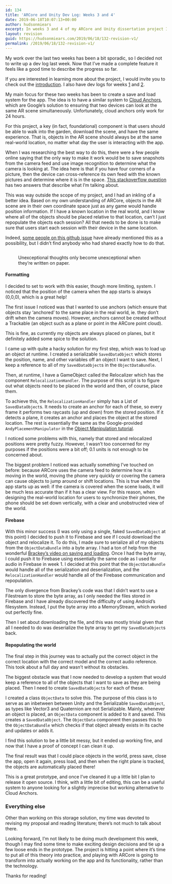 ```yaml
---
id: 134
title: 'ARCore and Unity Dev Log: Weeks 3 and 4'
date: 2019-06-18T10:07:13+00:00
author: hudsonmiears
excerpt: In weeks 3 and 4 of my ARCore and Unity dissertation project I spent most of my time developing a cloud storage save system for real-world locations.
layout: revision
guid: https://hudsonmiears.com/2019/06/18/132-revision-v1/
permalink: /2019/06/18/132-revision-v1/
---
```

My work over the last two weeks has been a bit sporadic, so I decided not to write up a dev log last week. Now that I&#8217;ve made a complete feature it feels like a good time to describe the progress so far.

If you are interested in learning more about the project, I would invite you to check out the [introduction](https://hudsonmiears.com/2019/05/28/arcore-and-unity-dev-log-introduction/). I also have dev logs for weeks [1](https://hudsonmiears.com/2019/05/28/arcore-and-unity-dev-log-week-1/) and [2](https://hudsonmiears.com/2019/06/04/arcore-and-unity-dev-log-week-2/).

My main focus for these two weeks has been to create a save and load system for the app. The idea is to have a similar system to [Cloud Anchors](https://codelabs.developers.google.com/codelabs/arcore-cloud-anchors/index.html#0), which are Google&#8217;s solution to ensuring that two devices can look at the same AR scene simultaneously. Unfortunately, cloud anchors only work for 24 hours.

For this project, a key (in fact, foundational) component is that users should be able to walk into the garden, download the scene, and have the same experience. That is, objects in the AR scene should always be at the same real-world location, no matter what day the user is interacting with the app.

When I was researching the best way to do this, there were a few people online saying that the only way to make it work would be to save snapshots from the camera feed and use image recognition to determine what the camera is looking at. The idea here is that if you have four corners of a picture, then the device can cross-reference its own feed with the known pictures and determine where it is in the space. [This stackoverflow question](https://stackoverflow.com/questions/46304053/can-i-save-ar-data-for-reuse) has two answers that describe what I&#8217;m talking about.

This was way outside the scope of my project, and I had an inkling of a better idea. Based on my own understanding of ARCore, objects in the AR scene are in their own coordinate space just as any game would handle position information. If I have a known location in the real world, and I know where all of the objects should be placed relative to that location, can&#8217;t I just repopulate the objects each session? All that needs to be done is to make sure that users start each session with their device in the same location.

Indeed, [some people on this github issue](https://github.com/google-ar/arcore-android-sdk/issues/94) have already mentioned this as a possibility, but I didn&#8217;t find anybody who had shared exactly how to do that.<figure class="wp-block-image">

<img src="https://hudsonmiears.com/wp-content/uploads/2019/06/savingloading-1024x768.jpg" alt="" class="wp-image-133" srcset="https://hudsonmiears.com/wp-content/uploads/2019/06/savingloading-1024x768.jpg 1024w, https://hudsonmiears.com/wp-content/uploads/2019/06/savingloading-300x225.jpg 300w, https://hudsonmiears.com/wp-content/uploads/2019/06/savingloading-768x576.jpg 768w" sizes="(max-width: 1024px) 100vw, 1024px" /> <figcaption>Unexceptional thoughts only become unexceptional when they&#8217;re written on paper.</figcaption></figure> 

#### Formatting

I decided to set to work with this easier, though more limiting, system. I noticed that the position of the camera when the app starts is always (0,0,0), which is a great help!

The first issue I noticed was that I wanted to use anchors (which ensure that objects stay &#8216;anchored&#8217; to the same place in the real world, ie. they don&#8217;t drift when the camera moves). However, anchors cannot be created without a Trackable (an object such as a plane or point in the ARCore point cloud).

This is fine, as currently my objects are always placed on planes, but it definitely added some spice to the solution.

I came up with quite a hacky solution for my first step, which was to load up an object at runtime. I created a serializable `SavedDataObject` which stores the position, name, and other variables off an object I want to save. Next, I keep a reference to all of my `SavedDataObject`s in the `ObjectDataBundle`.

Then, at runtime, I have a GameObject called the Relocalizer which has the component `RelocalizationHandler`. The purpose of this script is to figure out what objects need to be placed in the world and then, of course, place them.

To achieve this, the `RelocalizationHandler` simply has a List of `SavedDataObject`s. It needs to create an anchor for each of these, so every frame it performs two raycasts (up and down) from the stored position. If it detects a plane, it creates an anchor and places the object at the stored location. The rest is essentially the same as the Google-provided `AndyPlacementManipulator` in the [Object Manipulation tutorial](https://github.com/google-ar/arcore-unity-sdk/blob/master/Assets/GoogleARCore/Examples/ObjectManipulation/Scripts/AndyPlacementManipulator.cs).

I noticed some problems with this, namely that stored and relocalized positions were pretty fuzzy. However, I wasn&#8217;t too concerned for my purposes if the positions were a bit off; 0.1 units is not enough to be concerned about.

The biggest problem I noticed was actually something I&#8217;ve touched on before: because ARCore uses the camera feed to determine how it is moving in the world, moving the phone very quickly or covering the camera can cause objects to jump around or shift locations. This is true when the app starts up as well: if the camera is covered when the scene loads, it will be much less accurate than if it has a clear view. For this reason, when designing the real-world location for users to synchronize their phones, the phone should be set down vertically, with a clear and unobstructed view of the world.

#### Firebase

With this minor success (I was only using a single, faked `SavedDataObject` at this point) I decided to push it to Firebase and see if I could download the object and relocalize it. To do this, I made sure to serialize all of my objects from the `ObjectDataBundle` into a byte array. I had a ton of help from the wonderful [Brackey&#8217;s video on saving and loading](https://www.youtube.com/watch?v=XOjd_qU2Ido&t=713s). Once I had the byte array, I could push it to Firebase using essentially the same code as I used for audio in Firebase in week 1. I decided at this point that the `ObjectDataBundle` would handle all of the serialization and deserialization, and the `RelocalizationHandler` would handle all of the Firebase communication and repopulation.

The only divergence from Brackey&#8217;s code was that I didn&#8217;t want to use a Filestream to store the byte array, as I only needed the files stored in Firebase and I have already discovered the difficulty of using Android&#8217;s filesystem. Instead, I put the byte array into a MemoryStream, which worked out perfectly fine.

Then I set about downloading the file, and this was mostly trivial given that all I needed to do was deserialize the byte array to get my `SavedDataObject`s back.

#### Repopulating the world

The final step in this journey was to actually put the correct object in the correct location with the correct model and the correct audio reference. This took about a full day and wasn&#8217;t without its obstacles.

The biggest obstacle was that I now needed to develop a system that would keep a reference to all of the objects that I want to save as they are being placed. Then I need to create `SavedDataObject`s for each of these.

I created a class `ObjectData` to solve this. The purpose of this class is to serve as an inbetween between Unity and the Serializable `SavedDataObject`, as types like Vector3 and Quaternion are not Serializable. Mainly, whenever an object is placed, an `ObjectData` component is added to it and saved. This creates a `SavedDataObject`. The `ObjectData` component then passes this to the `ObjectDataBundle` which checks if that object already exists in its cache and updates or adds it.

I find this solution to be a little bit messy, but it ended up working fine, and now that I have a proof of concept I can clean it up.

The final result was that I could place objects in the world, press save, close the app, open it again, press load, and then when the right plane is tracked, the objects are automatically placed there!

This is a great prototype, and once I&#8217;ve cleaned it up a little bit I plan to release it open source. I think, with a little bit of editing, this can be a useful system to anyone looking for a slightly imprecise but working alternative to Cloud Anchors.

### Everything else

Other than working on this storage solution, my time was devoted to revising my proposal and reading literature; there&#8217;s not much to talk about there.

Looking forward, I&#8217;m not likely to be doing much development this week, though I may find some time to make exciting design decisions and tie up a few loose ends in the prototype. The project is hitting a point where it&#8217;s time to put all of this theory into practice, and playing with ARCore is going to transform into actually working on the app and its functionality, rather than the technology.

Thanks for reading!